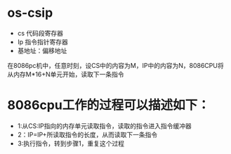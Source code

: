 # os-csip
* cs 代码段寄存器
* Ip 指令指针寄存器
* 基地址：偏移地址

在8086pc机中，任意时刻，设CS中的内容为M，IP中的内容为N，8086CPU将从内存M*16+N单元开始，读取下一条指令  

# 8086cpu工作的过程可以描述如下：
* 1:从CS:IP指向的内存单元读取指令，读取的指令进入指令缓冲器
* 2：IP=IP+所读取指令的长度，从而读取下一条指令
* 3:执行指令，转到步骤1，重复这个过程